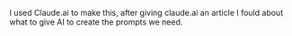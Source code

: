 I used Claude.ai to make this, after giving claude.ai an article I fould about what to give AI to create the prompts we need.